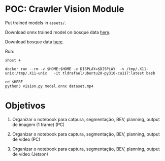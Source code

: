 # POC: Crawler Vision Module

Put trained models in `assets/`.

Download onnx trained model on bosque data [here](https://drive.google.com/file/d/12A1e7hoqCTDovk6MvJoOUSHVZAy_64Am/view?usp=sharing).

Download bosque data [here](https://drive.google.com/file/d/14kEL1jbS1iEOQ9scYj-UrGlPnyhomD-m/view?usp=sharing).

Run:
```
xhost +

docker run --rm -v $HOME:$HOME -e DISPLAY=$DISPLAY  -v /tmp/.X11-unix:/tmp/.X11-unix   -it tldrafael/ubuntu20-py310-cu117:latest bash

cd $HERE
python3 vision.py model.onnx dataset.mp4
```

# Objetivos

1. Organizar o notebook para catpura, segmentação, BEV, planning, output de imagem (1 frame)  (PC)

2. Organizar o notebook para captura, segmentação, BEV, planning, output de vídeo  (PC)

3. Organizar o notebook para captura, segmentação, BEV, planning, output de vídeo  (Jetson)

